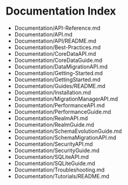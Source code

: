 # Documentation Index

- [](&)Documentation/API-Reference.md
- [](&)Documentation/API.md
- [](&)Documentation/API/README.md
- [](&)Documentation/Best-Practices.md
- [](&)Documentation/CoreDataAPI.md
- [](&)Documentation/CoreDataGuide.md
- [](&)Documentation/DataMigrationAPI.md
- [](&)Documentation/Getting-Started.md
- [](&)Documentation/GettingStarted.md
- [](&)Documentation/Guides/README.md
- [](&)Documentation/Installation.md
- [](&)Documentation/MigrationManagerAPI.md
- [](&)Documentation/PerformanceAPI.md
- [](&)Documentation/PerformanceGuide.md
- [](&)Documentation/RealmAPI.md
- [](&)Documentation/RealmGuide.md
- [](&)Documentation/SchemaEvolutionGuide.md
- [](&)Documentation/SchemaMigrationAPI.md
- [](&)Documentation/SecurityAPI.md
- [](&)Documentation/SecurityGuide.md
- [](&)Documentation/SQLiteAPI.md
- [](&)Documentation/SQLiteGuide.md
- [](&)Documentation/Troubleshooting.md
- [](&)Documentation/Tutorials/README.md
